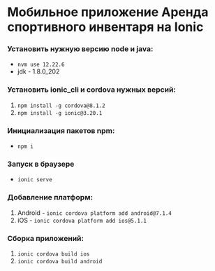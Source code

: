 # Мобильное приложение Аренда спортивного инвентаря на Ionic

### Установить нужную версию node и java:

* `nvm use 12.22.6`
* jdk - 1.8.0_202

### Установить ionic_cli и cordova нужных версий:

1. `npm install -g cordova@8.1.2`
2. `npm install -g ionic@3.20.1`

### Инициализация пакетов npm:

* `npm i`

### Запуск в браузере

* `ionic serve`

### Добавление платформ:

1. Android - `ionic cordova platform add android@7.1.4`
2. iOS - `ionic cordova platform add ios@5.1.1`

### Сборка приложений:

1. `ionic cordova build ios`
2. `ionic cordova build android`
